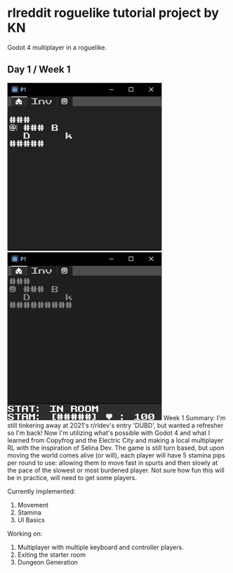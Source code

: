 # rlreddit roguelike tutorial project by KN
 Godot 4 multiplayer in a roguelike.

## Day 1 / Week 1
![Man locked in a room with a bear outside.](rlreddit2024-1.png) ![Same picture but now with status bars on the bottom.](rlreddit2024-2.png)
Week 1 Summary: I'm still tinkering away at 2021's r/rldev's entry 'DUBD', but wanted a refresher so I'm back! Now I'm utilizing what's possible with Godot 4 and what I learned from Copyfrog and the Electric City and making a local multiplayer RL with the inspiration of Selina Dev. The game is still turn based, but upon moving the world comes alive (or will), each player will have 5 stamina pips per round to use: allowing them to move fast in spurts and then slowly at the pace of the slowest or most burdened player. Not sure how fun this will be in practice, will need to get some players.

Currently implemented:
1. Movement
2. Stamina
3. UI Basics
   
Working on:
1. Multiplayer with multiple keyboard and controller players.
2. Exiting the starter room
3. Dungeon Generation
